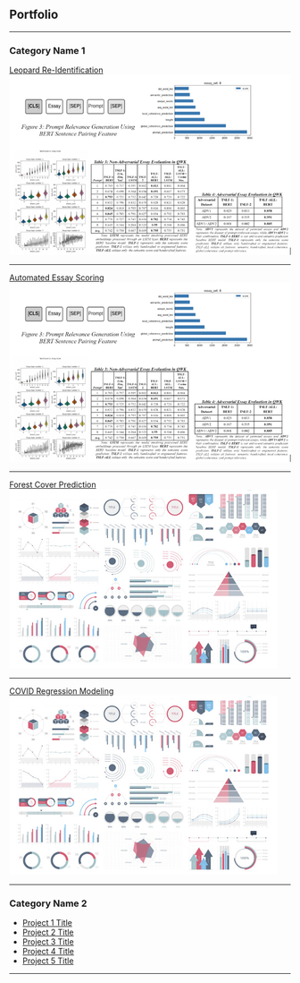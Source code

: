 ## Portfolio

---

### Category Name 1 

[Leopard Re-Identification](/sample_page)
<img src="images/nlp.png?raw=true"/>

---
[Automated Essay Scoring](/pdf/sample_presentation.pdf)
<img src="images/nlp.png?raw=true"/>

---
[Forest Cover Prediction](http://example.com/)
<img src="images/dummy_thumbnail.jpg?raw=true"/>

---
[COVID Regression Modeling](http://example.com/)
<img src="images/dummy_thumbnail.jpg?raw=true"/>

---

### Category Name 2

- [Project 1 Title](http://example.com/)
- [Project 2 Title](http://example.com/)
- [Project 3 Title](http://example.com/)
- [Project 4 Title](http://example.com/)
- [Project 5 Title](http://example.com/)

---



